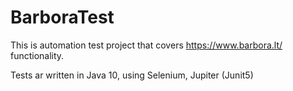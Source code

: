 # BarboraTest
This is automation test project that covers https://www.barbora.lt/ functionality. 

Tests ar written in Java 10, using Selenium, Jupiter (Junit5)
